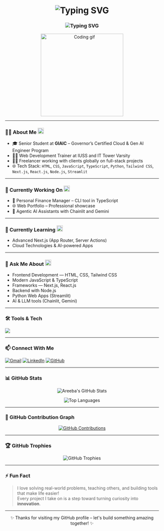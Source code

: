 <!-- Typing intro animation -->
<h1 align="center">
  <img src="https://readme-typing-svg.demolab.com?font=Fira+Code&size=28&pause=1000&color=F75C7E&center=true&vCenter=true&width=800&lines=Hi+there+%F0%9F%91%8B%2C+I'm+Areeba+Bano" alt="Typing SVG" />
</h1>

<h3 align="center">
  <img src="https://readme-typing-svg.demolab.com?font=Fira+Code&size=18&pause=500&color=61dafb&center=true&vCenter=true&width=600&lines=Passionate+Web+Developer+%7C+GIAIC+Senior+Student+%7C+Trainer+%7C+Freelancer" alt="Typing SVG" />
</h3>

<!-- Coding GIF -->
<p align="center">
  <img src="https://media.giphy.com/media/qgQUggAC3Pfv687qPC/giphy.gif" width="270" alt="Coding gif" />
</p>

---

### 👩‍💻 About Me <img src="https://media.giphy.com/media/L05HgB2h6qICDs5Sms/giphy.gif" width="20" alt="sparkle" />

- 🎓 Senior Student at **GIAIC** – Governor’s Certified Cloud & Gen AI Engineer Program  
- 🧑‍🏫 Web Development Trainer at IUSS and IT Tower Varsity  
- 👩‍💼 Freelancer working with clients globally on full-stack projects  
- 🌐 Tech Stack: `HTML`, `CSS`, `JavaScript`, `TypeScript`, `Python`, `Tailwind CSS`, `Next.js`, `React.js`, `Node.js`, `Streamlit`

---

### 🔭 Currently Working On <img src="https://media.giphy.com/media/xUOxfjvB98kMTB4v4I/giphy.gif" width="20" alt="working animation" />

- 💼 Personal Finance Manager – CLI tool in TypeScript  
- 🌐 Web Portfolio – Professional showcase  
- 🤖 Agentic AI Assistants with Chainlit and Gemini  

---

### 🌱 Currently Learning <img src="https://media.giphy.com/media/3oEjI6SIIHBdRxXI40/giphy.gif" width="20" alt="growth animation" />

- Advanced Next.js (App Router, Server Actions)  
- Cloud Technologies & AI-powered Apps

---

### 💬 Ask Me About <img src="https://media.giphy.com/media/3oKIPwoeGErMmaI43C/giphy.gif" width="20" alt="chat animation" />

- Frontend Development — HTML, CSS, Tailwind CSS  
- Modern JavaScript & TypeScript  
- Frameworks — Next.js, React.js  
- Backend with Node.js  
- Python Web Apps (Streamlit)  
- AI & LLM tools (Chainlit, Gemini)

---

### 🛠️ Tools & Tech

<p align="left">
  <img src="https://skillicons.dev/icons?i=html,css,js,ts,tailwind,react,next,nodejs,python,streamlit,git,github,figma" />
</p>

---

### 📫 Connect With Me

<p align="left">
  <a href="mailto:areebabano.dev@gmail.com"><img src="https://img.shields.io/badge/Gmail-red?style=for-the-badge&logo=gmail&logoColor=white" alt="Gmail" /></a>
  <a href="https://linkedin.com/in/areebabano" target="_blank"><img src="https://img.shields.io/badge/LinkedIn-blue?style=for-the-badge&logo=linkedin&logoColor=white" alt="LinkedIn" /></a>
  <a href="https://github.com/areebabano" target="_blank"><img src="https://img.shields.io/badge/GitHub-black?style=for-the-badge&logo=github&logoColor=white" alt="GitHub" /></a>
</p>

---

### 📊 GitHub Stats

<p align="center">
  <img src="https://github-readme-stats.vercel.app/api?username=areebabano&show_icons=true&theme=radical" alt="Areeba's GitHub Stats" />
</p>

<p align="center">
  <img src="https://github-readme-stats.vercel.app/api/top-langs/?username=areebabano&layout=compact&theme=radical" alt="Top Languages" />
</p>

---

### 🐍 GitHub Contribution Graph

<p align="center">
  <a href="https://github.com/areebabano" target="_blank">
    <img alt="GitHub Contributions" src="https://activity-graph.herokuapp.com/graph?username=areebabano&theme=react-dark&hide_border=true" />
  </a>
</p>

---

### 🏆 GitHub Trophies

<p align="center">
  <img src="https://github-profile-trophy.vercel.app/?username=areebabano&theme=dracula&no-frame=true&margin-w=10" alt="GitHub Trophies" />
</p>

---

### ⚡ Fun Fact

> I love solving real-world problems, teaching others, and building tools that make life easier!  
> Every project I take on is a step toward turning curiosity into **innovation**.

---

<p align="center">✨ Thanks for visiting my GitHub profile – let's build something amazing together! ✨</p>
